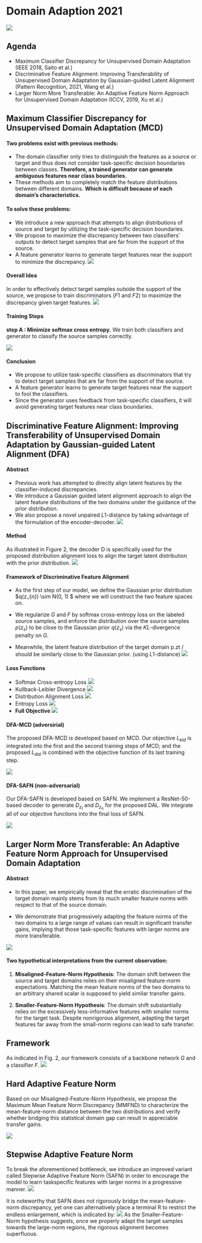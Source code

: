 # Domain Adaption 2021
![](2021-08-25-17-29-40.png)
## Agenda 
- Maximum Classifier Discrepancy for Unsupervised Domain Adaptation (IEEE 2018, Saito et al.)
- Discriminative Feature Alignment: Improving Transferability of Unsupervised Domain Adaptation by Gaussian-guided Latent Alignment (Pattern Recognition, 2021, Wang et al.)
- Larger Norm More Transferable: An Adaptive Feature Norm Approach for Unsupervised Domain Adaptation (ICCV, 2019, Xu et al.)

## Maximum Classifier Discrepancy for Unsupervised Domain Adaptation (MCD)

#### Two problems exist with previous methods:
- The domain classifier only tries to distinguish the features as a source or target and thus does not consider task-specific decision boundaries between classes. **Therefore, a trained generator can generate ambiguous features near class boundaries.**
- These methods aim to completely match the feature distributions between different domains. **Which is difficult because of each domain’s characteristics.**

#### To solve these problems:
- We introduce a new approach that attempts to align distributions of source and target by utilizing the task-specific decision boundaries.
- We propose to maximize the discrepancy between two classifiers’ outputs to detect target samples that are far from the support of the source.
- A feature generator learns to generate target features near the support to minimize the discrepancy.
![](2021-08-25-16-17-26.png)

#### Overall Idea
In order to effectively detect target samples outside the support of the source, we propose to train discriminators ($F1$ and $F2$) to maximize the discrepancy given target features.
![](2021-08-25-16-23-05.png)

#### Training Steps
**step A : Minimize softmax cross entropy.**
We train both classifiers and generator to classify the source samples correctly.

![](2021-08-25-16-24-01.png)

#### Conclusion
- We propose to utilize task-specific classifiers as discriminators that try to detect target samples that are far from the support of the source.
- A feature generator learns to generate target features near the support to fool the classifiers.
- Since the generator uses feedback from task-specific classifiers, it will avoid generating target features near class boundaries.

## Discriminative Feature Alignment: Improving Transferability of Unsupervised Domain Adaptation by Gaussian-guided Latent Alignment (DFA)

#### Abstract
- Previous work has attempted to directly align latent features by the classifier-induced discrepancies.
- We introduce a Gaussian guided latent alignment approach to align the latent feature distributions of the two domains under the guidance of the prior distribution.
- We also propose a novel unpaired $L1$-distance by taking advantage of the formulation of the encoder-decoder.
![](2021-08-25-16-37-51.png)

#### Method
As illustrated in Figure 2, the decoder D is specifically used for the proposed distribution alignment loss to align the target latent distribution with the prior distribution.
![](2021-08-25-16-39-23.png)

#### Framework of Discriminative Feature Alignment

- As the first step of our model, we define the Gaussian prior distribution $q(z_{n}) \sim  N(0, 1) $ where we will construct the two feature spaces on. 

- We regularize $G$ and $F$ by softmax cross-entropy loss on the labeled source samples, and enforce the distribution over the source samples $p(z_{s})$ to be close to the Gaussian prior $q(z_{s})$ via the $KL$-divergence penalty on $G$.

- Meanwhile, the latent feature distribution of the target domain p.zt / should be similarly close to the Gaussian prior. (using $L1$-distance)
![](2021-08-25-16-49-19.png)

#### Loss Functions
- Softmax Cross-entropy Loss
![](2021-08-25-16-51-34.png)
- Kullback-Leibler Divergence
![](2021-08-25-16-52-07.png)
- Distribution Alignment Loss
![](2021-08-25-16-52-43.png)
- Entropy Loss
![](2021-08-25-16-52-57.png)
- **Full Objective**
![](2021-08-25-16-53-15.png)

#### DFA-MCD (adversirial)
The proposed DFA-MCD is developed based on MCD. Our objective $L_{kld}$ is integrated into the first and the second training steps of MCD; and the proposed $L_{dal}$ is combined with the objective function of its last training step.

![](2021-08-25-17-10-31.png)

#### DFA-SAFN (non-adversarial)
Our DFA-SAFN is developed based on SAFN. We implement a ResNet-50-based decoder to generate $D_{z_{t}}$ and $D_{z_{n}}$ for the proposed DAL. We integrate all of our objective functions into the final loss of SAFN.

![](2021-08-25-17-18-14.png)

## Larger Norm More Transferable: An Adaptive Feature Norm Approach for Unsupervised Domain Adaptation

#### Abstract 
- In this paper, we empirically reveal that the erratic discrimination of the target domain mainly stems from its much smaller feature norms with respect to that of the source domain.

- We demonstrate that progressively adapting the feature norms of the two domains to a large range of values can result in significant transfer gains, implying that those task-specific features with larger norms are more transferable.

![](2021-08-25-17-43-42.png)
#### Two hypothetical interpretations from the current observation:
1) **Misaligned-Feature-Norm Hypothesis**: The domain shift between the source and target domains relies on their misaligned feature-norm expectations. Matching the mean feature norms of the two domains to an arbitrary shared scalar is supposed to yield similar transfer gains. 

2) **Smaller-Feature-Norm Hypothesis**: The domain shift substantially relies on the excessively less-informative features with smaller norms for the target task. Despite nonrigorous alignment, adapting the target features far away from the small-norm regions can lead to safe transfer.

## Framework
As indicated in Fig. 2, our framework consists of a backbone network $G$ and a classifier $F$.
![](2021-08-25-18-02-31.png)

## Hard Adaptive Feature Norm
Based on our Misaligned-Feature-Norm Hypothesis, we propose the Maximum Mean Feature Norm Discrepancy (MMFND) to characterize the mean-feature-norm distance between the two distributions and verify whether bridging this statistical domain gap can result in appreciable transfer gains.

![](2021-08-25-18-05-41.png)

## Stepwise Adaptive Feature Norm
To break the aforementioned bottleneck, we introduce an improved variant called Stepwise Adaptive Feature Norm (SAFN) in order to encourage the model to learn taskspecific features with larger norms in a progressive manner.
![](2021-08-25-18-06-25.png)

It is noteworthy that SAFN does not rigorously bridge the mean-feature-norm discrepancy, yet one can alternatively place a terminal R to restrict the endless enlargement, which is indicated by:
![](2021-08-25-18-08-17.png)
As the Smaller-Feature-Norm hypothesis suggests, once we properly adapt the target samples towards the large-norm regions, the rigorous alignment becomes superfluous.